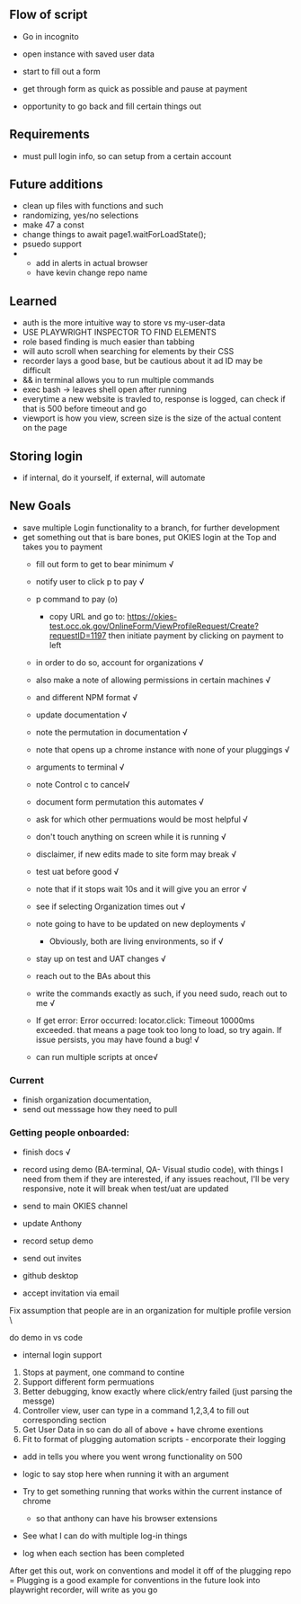 ## Flow of script 
- Go in incognito

- open instance with saved user data 
- start to fill out a form 
- get through form as quick as possible and pause at payment 
- opportunity to go back and fill certain things out 


## Requirements
- must pull login info, so can setup from a certain account

## Future additions 
- clean up files with functions and such 
- randomizing, yes/no selections
- make 47 a const
- change things to await page1.waitForLoadState();
- psuedo support
- - add in alerts in actual browser 
   - have kevin change repo name 
    

## Learned 
  - auth is the more intuitive way to store vs my-user-data
  - USE PLAYWRIGHT INSPECTOR TO FIND ELEMENTS 
  - role based finding is much easier than tabbing 
  - will auto scroll when searching for elements by their CSS 
  - recorder lays a good base, but be cautious about it ad ID may be difficult 
  - && in terminal allows you to run multiple commands
  - exec bash -> leaves shell open after running 
  - everytime a new website is travled to, response is logged, can check if that is 500 before timeout and go 
  - viewport is how you view, screen size is the size of the actual content on the page


## Storing login 
  - if internal, do it yourself, if external, will automate



## New Goals 
  - save multiple Login functionality to a branch, for further development 
  - get something out that is bare bones, put OKIES login at the Top and takes you to payment 
    - fill out form to get to bear minimum  √
    - notify user to click p to pay √
    - p command to pay (o)
      - copy URL and go to: https://okies-test.occ.ok.gov/OnlineForm/ViewProfileRequest/Create?requestID=1197 then initiate payment by clicking on payment to left 

    - in order to do so, account for organizations √
    - also make a note of allowing permissions in certain machines √
    - and different NPM format √
    - update documentation √
    - note the permutation in documentation √
    - note that opens up a chrome instance with none of your pluggings √
    - arguments to terminal √
    - note Control c to cancel√ 
    - document form permutation this automates √
    - ask for which other permuations would be most helpful √
    - don't touch anything on screen while it is running √
    - disclaimer, if new edits made to site form may break √
    - test uat before good √
    - note that if it stops wait 10s and it will give you an error √
    - see if selecting Organization times out √
    - note going to have to be updated on new deployments √
      - Obviously, both are living environments, so if √
    - stay up on test and UAT changes √
    - reach out to the BAs about this 
    - write the commands exactly as such, if you need sudo, reach out to me √
    - If get error: Error occurred: locator.click: Timeout 10000ms exceeded. that means a page took too long to load, so try again. If issue persists, you may have found a bug! √
    - can run multiple scripts at once√


### Current 
  - finish organization documentation, 
  - send out messsage how they need to pull 

### Getting people onboarded: 
  - finish docs √
  - record using demo (BA-terminal, QA- Visual studio code), with things I need from them if they are interested, if any issues reachout, I'll be very responsive, note it will break when test/uat are updated 
  - send to main OKIES channel 
  - update Anthony 
  - record setup demo 

  
  - send out invites 
  - github desktop 
  - accept invitation via email 

Fix assumption that people are in an organization for multiple profile version \



do demo in vs code 

    

  - internal login support 
  


  1. Stops at payment, one command to contine
  1. Support different form permuations 
  2. Better debugging, know exactly where click/entry failed (just parsing the messge)
  3. Controller view, user can type in a command 1,2,3,4 to fill out corresponding section 
  4. Get User Data in so can do all of above + have chrome exentions 
  5. Fit to format of plugging automation scripts - encorporate their logging


  - add in tells you where you went wrong functionality on 500
  - logic to say stop here when running it with an argument 

  - Try to get something running that works within the current instance of chrome 
    - so that anthony can have his browser extensions

  - See what I can do with multiple log-in things
  - log when each section has been completed
  

After get this out, work on conventions and model it off of the plugging repo =
Plugging is a good example for conventions in the future 
look into playwright recorder, will write as you go


